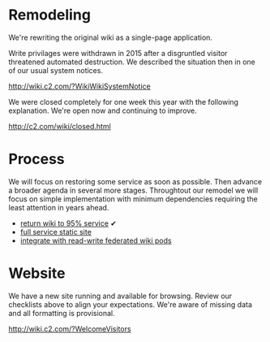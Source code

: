 # Remodeling
We're rewriting the original wiki as a single-page application.

Write privilages were withdrawn in 2015 after a disgruntled visitor threatened automated destruction.
We described the situation then in one of our usual system notices.

http://wiki.c2.com/?WikiWikiSystemNotice

We were closed completely for one week this year with the following explanation. We're open now and continuing to improve.

http://c2.com/wiki/closed.html

# Process
We will focus on restoring some service as soon as possible. Then advance a broader agenda in several more stages.
Throughtout our remodel we will focus on simple implementation with minimum dependencies
requiring the least attention in years ahead.

- [return wiki to 95% service](https://github.com/WardCunningham/remodeling/issues/1) ✔︎
- [full service static site](https://github.com/WardCunningham/remodeling/issues/2)
- [integrate with read-write federated wiki pods](https://github.com/WardCunningham/remodeling/issues/3)

# Website
We have a new site running and available for browsing.
Review our checklists above to align your expectations.
We're aware of missing data and all formatting is provisional.

http://wiki.c2.com/?WelcomeVisitors
